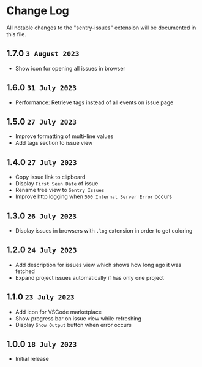 # Change Log

All notable changes to the "sentry-issues" extension will be documented in this file.

## 1.7.0 `3 August 2023`

- Show icon for opening all issues in browser

## 1.6.0 `31 July 2023`

- Performance: Retrieve tags instead of all events on issue page

## 1.5.0 `27 July 2023`

- Improve formatting of multi-line values
- Add tags section to issue view

## 1.4.0 `27 July 2023`

- Copy issue link to clipboard
- Display `First Seen Date` of issue
- Rename tree view to `Sentry Issues`
- Improve http logging when `500 Internal Server Error` occurs

## 1.3.0 `26 July 2023`

- Display issues in browsers with `.log` extension in order to get coloring

## 1.2.0 `24 July 2023`

- Add description for issues view which shows how long ago it was fetched
- Expand project issues automatically if has only one project

## 1.1.0 `23 July 2023`

- Add icon for VSCode marketplace
- Show progress bar on issue view while refreshing
- Display `Show Output` button when error occurs

## 1.0.0 `18 July 2023`

- Initial release
